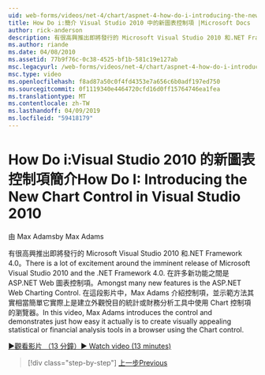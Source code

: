 ```yaml
---
uid: web-forms/videos/net-4/chart/aspnet-4-how-do-i-introducing-the-new-chart-control-in-visual-studio-2010
title: How Do i:簡介 Visual Studio 2010 中的新圖表控制項 |Microsoft Docs
author: rick-anderson
description: 有很高興推出即將發行的 Microsoft Visual Studio 2010 和.NET Framework 4.0。 在許多新功能之間是 ASP.NET...
ms.author: riande
ms.date: 04/08/2010
ms.assetid: 77b9f76c-0c38-4525-bf1b-581c19e127ab
msc.legacyurl: /web-forms/videos/net-4/chart/aspnet-4-how-do-i-introducing-the-new-chart-control-in-visual-studio-2010
msc.type: video
ms.openlocfilehash: f8ad87a50c0f4fd4353e7a656c6b0adf197ed750
ms.sourcegitcommit: 0f1119340e4464720cfd16d0ff15764746ea1fea
ms.translationtype: MT
ms.contentlocale: zh-TW
ms.lasthandoff: 04/09/2019
ms.locfileid: "59418179"
---
```

# <a name="how-do-i-introducing-the-new-chart-control-in-visual-studio-2010"></a><span data-ttu-id="179b1-104">How Do i:Visual Studio 2010 的新圖表控制項簡介</span><span class="sxs-lookup"><span data-stu-id="179b1-104">How Do I: Introducing the New Chart Control in Visual Studio 2010</span></span>

<span data-ttu-id="179b1-105">由 Max Adams</span><span class="sxs-lookup"><span data-stu-id="179b1-105">by Max Adams</span></span>

<span data-ttu-id="179b1-106">有很高興推出即將發行的 Microsoft Visual Studio 2010 和.NET Framework 4.0。</span><span class="sxs-lookup"><span data-stu-id="179b1-106">There is a lot of excitement around the imminent release of Microsoft Visual Studio 2010 and the .NET Framework 4.0.</span></span> <span data-ttu-id="179b1-107">在許多新功能之間是 ASP.NET Web 圖表控制項。</span><span class="sxs-lookup"><span data-stu-id="179b1-107">Amongst many new features is the ASP.NET Web Charting Control.</span></span> <span data-ttu-id="179b1-108">在這段影片中，Max Adams 介紹控制項，並示範方法其實相當簡單它實際上是建立外觀悅目的統計或財務分析工具中使用 Chart 控制項的瀏覽器。</span><span class="sxs-lookup"><span data-stu-id="179b1-108">In this video, Max Adams introduces the control and demonstrates just how easy it actually is to create visually appealing statistical or financial analysis tools in a browser using the Chart control.</span></span>

[<span data-ttu-id="179b1-109">&#9654;觀看影片 （13 分鐘）</span><span class="sxs-lookup"><span data-stu-id="179b1-109">&#9654; Watch video (13 minutes)</span></span>](https://channel9.msdn.com/Blogs/ASP-NET-Site-Videos/aspnet-4-how-do-i-introducing-the-new-chart-control-in-visual-studio-2010)

> [!div class="step-by-step"]
> [<span data-ttu-id="179b1-110">上一步</span><span class="sxs-lookup"><span data-stu-id="179b1-110">Previous</span></span>](aspnet-4-quick-hit-chart-control.md)
